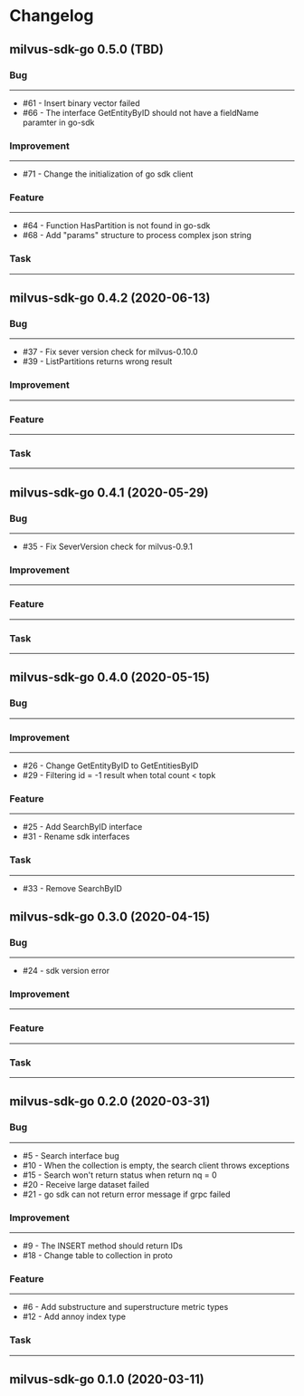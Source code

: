 # Changelog     

## milvus-sdk-go 0.5.0 (TBD)

### Bug
---
- \#61 - Insert binary vector failed
- \#66 - The interface GetEntityByID should not have a fieldName paramter in go-sdk

### Improvement
---
- \#71 - Change the initialization of go sdk client

### Feature
---
- \#64 - Function HasPartition is not found in go-sdk
- \#68 - Add "params" structure to process complex json string

### Task
---

## milvus-sdk-go 0.4.2 (2020-06-13)

### Bug
---
- \#37 - Fix sever version check for milvus-0.10.0
- \#39 - ListPartitions returns wrong result

### Improvement
---

### Feature
---

### Task
---

## milvus-sdk-go 0.4.1 (2020-05-29)

### Bug
---
- \#35 - Fix SeverVersion check for milvus-0.9.1

### Improvement
---

### Feature
---

### Task
---

## milvus-sdk-go 0.4.0 (2020-05-15)

### Bug
---

### Improvement
---
- \#26 - Change GetEntityByID to GetEntitiesByID
- \#29 - Filtering id = -1 result when total count < topk

### Feature
---
- \#25 - Add SearchByID interface
- \#31 - Rename sdk interfaces

### Task
---
- \#33 - Remove SearchByID

## milvus-sdk-go 0.3.0 (2020-04-15)

### Bug
---
- \#24 - sdk version error

### Improvement
---

### Feature
---

### Task
---

## milvus-sdk-go 0.2.0 (2020-03-31)

### Bug
---
- \#5 - Search interface bug
- \#10 - When the collection is empty, the search client throws exceptions
- \#15 - Search won't return status when return nq = 0
- \#20 - Receive large dataset failed
- \#21 - go sdk can not return error message if grpc failed

### Improvement
---
- \#9 - The INSERT method should return IDs
- \#18 - Change table to collection in proto

### Feature
---
- \#6 - Add substructure and superstructure metric types
- \#12 - Add annoy index type

### Task
---

## milvus-sdk-go 0.1.0 (2020-03-11)